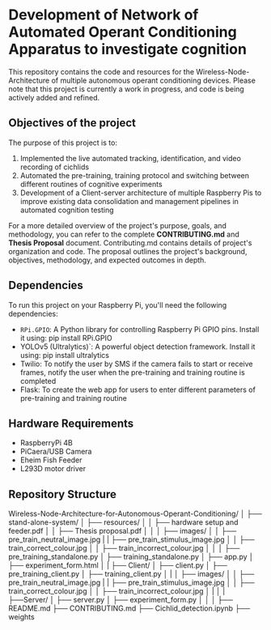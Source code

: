 # Development of Network of Automated Operant Conditioning Apparatus to investigate cognition

This repository contains the code and resources for the Wireless-Node-Architecture of multiple autonomous operant conditioning devices. Please note that this project is currently a work in progress, and code is being actively added and refined.

## Objectives of the project

The purpose of this project is to:
1. Implemented the live automated tracking, identification, and video recording of cichlids
2. Automated the pre-training, training protocol and switching between different routines of cognitive experiments
3. Development of a Client-server architecture of multiple Raspberry Pis to improve existing data consolidation and management pipelines in automated cognition testing 

For a more detailed overview of the project's purpose, goals, and methodology, you can refer to the complete **CONTRIBUTING.md** and **Thesis Proposal** document. Contributing.md contains details of project's organization and code. The proposal outlines the project's background, objectives, methodology, and expected outcomes in depth.

## Dependencies

To run this project on your Raspberry Pi, you'll need the following dependencies:

- `RPi.GPIO`: A Python library for controlling Raspberry Pi GPIO pins. Install it using:  pip install RPi.GPIO
- YOLOv5 (Ultralytics)`: A powerful object detection framework. Install it using: pip install ultralytics
- Twilio: To notify the user by SMS if the camera fails to start or receive frames, notify the user when the pre-training and training routine is completed
- Flask: To create the web app for users to enter different parameters of pre-training and training routine

## Hardware Requirements
- RaspberryPi 4B
- PiCaera/USB Camera
- Eheim Fish Feeder
- L293D motor driver
  

## Repository Structure
Wireless-Node-Architecture-for-Autonomous-Operant-Conditioning/
│
├── stand-alone-system/
│ ├── resources/
│ │ ├── hardware setup and feeder.pdf
│ │ ├── Thesis proposal.pdf
│ │
│ ├── images/
│ │ ├── pre_train_neutral_image.jpg
| | ├── pre_train_stimulus_image.jpg
│ │ ├── train_correct_colour.jpg
│ │ ├── train_incorrect_colour.jpg
│ │
│ ├── pre_training_standalone.py
│ ├── training_standalone.py
│ ├── app.py
│ ├── experiment_form.html
│ |
├── Client/
│ ├── client.py
│ ├── pre_training_client.py
│ ├── training_client.py
│ |
│ ├── images/
│ │ ├── pre_train_neutral_image.jpg
| | ├── pre_train_stimulus_image.jpg
│ │ ├── train_correct_colour.jpg
│ │ ├── train_incorrect_colour.jpg
│ |
│ |
├──Server/
│ ├── server.py
│ ├── experiment_form.py
│ │ 
│
├── README.md
├── CONTRIBUTING.md
├── Cichlid_detection.ipynb
├── weights


